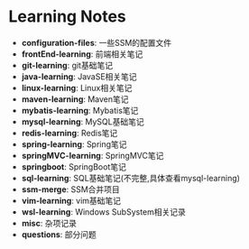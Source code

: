 # Learning Notes

- **configuration-files**: 一些SSM的配置文件
- **frontEnd-learning**: 前端相关笔记
- **git-learning**: git基础笔记
- **java-learning**: JavaSE相关笔记
- **linux-learning**: Linux相关笔记
- **maven-learning**: Maven笔记
- **mybatis-learning**: Mybatis笔记
- **mysql-learning**: MySQL基础笔记
- **redis-learning**: Redis笔记
- **spring-learning**: Spring笔记
- **springMVC-learning**: SpringMVC笔记
- **springboot**: SpringBoot笔记
- **sql-learning**: SQL基础笔记(不完整,具体查看mysql-learning)
- **ssm-merge**: SSM合并项目
- **vim-learning**: vim基础笔记
- **wsl-learning**: Windows SubSystem相关记录
- **misc**: 杂项记录
- **questions**: 部分问题
